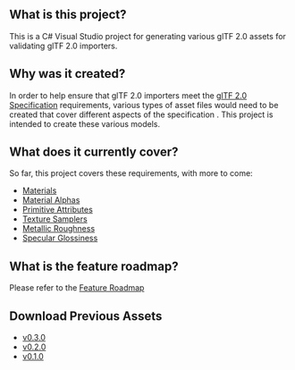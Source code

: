 ## What is this project?
This is a C# Visual Studio project for generating various glTF 2.0 assets for validating glTF 2.0 importers.

## Why was it created?
In order to help ensure that glTF 2.0 importers meet the [glTF 2.0 Specification](https://github.com/KhronosGroup/glTF/tree/master/specification/2.0) requirements, various types of asset files would need to be created that cover different aspects of the specification .  This project is intended to create these various models.

## What does it currently cover?
So far, this project covers these requirements, with more to come:
- [Materials](Output/Material/README.md)
- [Material Alphas](Output/Material_Alpha/README.md)
- [Primitive Attributes](Output/Primitive_Attribute/README.md)
- [Texture Samplers](Output/Texture_Sampler/README.md)
- [Metallic Roughness](Output/Material_MetallicRoughness/README.md)
- [Specular Glossiness](Output/Material_SpecularGlossiness/README.md)

## What is the feature roadmap?
Please refer to the [Feature Roadmap](https://github.com/bghgary/glTF-Asset-Generator/issues/63)
 
## Download Previous Assets
- [ v0.3.0 ](https://github.com/bghgary/glTF-Asset-Generator/releases/download/v0.3.0/GeneratedAssets-0.3.0.zip)
- [ v0.2.0 ](https://github.com/bghgary/glTF-Asset-Generator/releases/download/v0.2.0/GeneratedAssets-0.2.0.zip)
- [ v0.1.0 ](https://github.com/bghgary/glTF-Asset-Generator/releases/download/v0.1.0/GeneratedAssets-0.1.0.zip)
